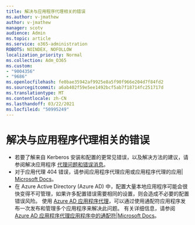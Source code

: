 ```yaml
---
title: 解决与应用程序代理相关的错误
ms.author: v-jmathew
author: v-jmathew
manager: scotv
audience: Admin
ms.topic: article
ms.service: o365-administration
ROBOTS: NOINDEX, NOFOLLOW
localization_priority: Normal
ms.collection: Adm_O365
ms.custom:
- "9004356"
- "9686"
ms.openlocfilehash: fe0bae35942af9925e8a5f90f966e204d7f84fd2
ms.sourcegitcommit: a6ab402f59e5ee1492bcf5ab7f18714fc251717d
ms.translationtype: MT
ms.contentlocale: zh-CN
ms.lasthandoff: 03/22/2021
ms.locfileid: "50995249"
---
```

# <a name="troubleshoot-errors-related-to-application-proxy"></a>解决与应用程序代理相关的错误

- 若要了解来自 Kerberos 安装和配置的更常见错误，以及解决方法的建议，请参阅解决应用程序 [代理问题和错误消息](https://docs.microsoft.com/azure/active-directory/manage-apps/application-proxy-troubleshoot#kerberos-errors)。
- 对于应用代理 404 错误，请参阅应用程序代理应用或应用程序代理的应用| [Microsoft Docs](https://docs.microsoft.com/azure/active-directory/manage-apps/application-proxy-page-appearance-broken-problem)。
- 在 Azure Active Directory (Azure AD) 中，配置大量本地应用程序可能会很快变得不可管理，如果许多配置错误需要相同的设置，则会造成不必要的配置错误风险。 使用 [Azure AD 应用程序代理](https://docs.microsoft.com/azure/active-directory/manage-apps/application-proxy)，可以通过使用通配符应用程序发布一次发布和管理多个应用程序来解决此问题。 有关详细信息，请参阅 [Azure AD 应用程序代理应用程序中的通配符|Microsoft Docs](https://docs.microsoft.com/azure/active-directory/manage-apps/application-proxy-wildcard)。
